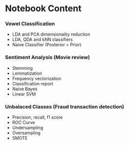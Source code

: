 # Notebook Content

### Vowel Classification
- LDA and PCA dimensionality reduction
- LDA, QDA and kNN classifiers
- Naive Classifier (Posterior = Prior)

### Sentiment Analysis (Movie review)
- Stemming
- Lemmatization
- Frequency vectorization
- Classification report
- Naive Bayes
- Linear SVM

### Unbalaced Classes (Fraud transaction detection)
- Precision, recall, f1 score
- ROC Curve
- Undersampling
- Oversampling
- SMOTE
